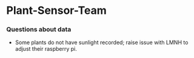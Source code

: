 # Plant-Sensor-Team


### Questions about data

- Some plants do not have sunlight recorded; raise issue with LMNH to adjust their raspberry pi.